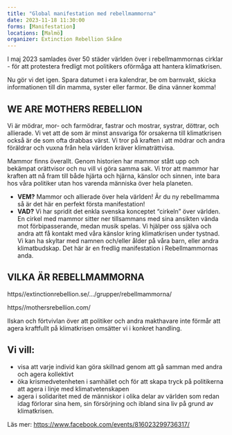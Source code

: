 ```yaml
---
title: "Global manifestation med rebellmammorna"
date: 2023-11-18 11:30:00
forms: [Manifestation]
locations: [Malmö]
organizer: Extinction Rebellion Skåne
---
```

I maj 2023 samlades över 50 städer världen över i rebellmammornas cirklar - för att protestera fredligt mot politikers oförmåga att hantera klimatkrisen.

Nu gör vi det igen. Spara datumet i era kalendrar, be om barnvakt, skicka informationen till din mamma, syster eller farmor. Be dina vänner komma!

## WE ARE MOTHERS REBELLION

Vi är mödrar, mor- och farmödrar, fastrar och mostrar, systrar, döttrar, och allierade. Vi vet att de som är minst ansvariga för orsakerna till klimatkrisen också är de som ofta drabbas värst. Vi tror på kraften i att mödrar och andra föräldrar och vuxna från hela världen kräver klimaträttvisa.

Mammor finns överallt. Genom historien har mammor stått upp och bekämpat orättvisor och nu vill vi göra samma sak. Vi tror att mammor har kraften att nå fram till både hjärta och hjärna, känslor och sinnen, inte bara hos våra politiker utan hos varenda människa över hela planeten.

- **VEM?** Mammor och allierade över hela världen! Är du ny rebellmamma så är det här en perfekt första manifestation!
- **VAD?** Vi har spridit det enkla svenska konceptet “cirkeln” över världen. En cirkel med mammor sitter ner tillsammans med sina ansikten vända mot förbipasserande, medan musik spelas. Vi hjälper oss själva och andra att få kontakt med våra känslor kring klimatkrisen under tystnad. Vi kan ha skyltar med namnen och/eller ålder på våra barn, eller andra klimatbudskap. Det här är en fredlig manifestation i Rebellmammornas anda.

## VILKA ÄR REBELLMAMMORNA

https//extinctionrebellion.se/.../grupper/rebellmammorna/

https//mothersrebellion.com/

Ilskan och förtvivlan över att politiker och andra makthavare inte förmår att agera kraftfullt på klimatkrisen omsätter vi i konkret handling. 

## Vi vill:
- visa att varje individ kan göra skillnad genom att gå samman med andra och agera kollektivt
- öka krismedvetenheten i samhället och för att skapa tryck på politikerna att agera i linje med klimatvetenskapen
- agera i solidaritet med de människor i olika delar av världen som redan idag förlorar sina hem, sin försörjning och ibland sina liv på grund av klimatkrisen.

Läs mer: https://www.facebook.com/events/816023299736317/

